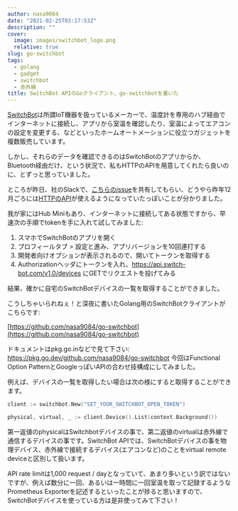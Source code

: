 ```yaml
---
author: nasa9084
date: "2021-02-25T03:17:53Z"
description: ""
cover:
  image: images/switchbot_logo.png
  relative: true
slug: go-switchbot
tags:
  - golang
  - gadget
  - switchbot
  - 赤外線
title: SwitchBot APIのGoクライアント、go-switchbotを書いた
---
```



[SwitchBot](https://www.switchbot.jp/)は所謂IoT機器を扱っているメーカーで、温度計を専用のハブ経由でインターネットに接続し、アプリから室温を確認したり、室温によってエアコンの設定を変更する、などといったホームオートメーションに役立つガジェットを複数販売しています。

しかし、それらのデータを確認できるのはSwitchBotのアプリからか、Bluetooth経由だけ、という状況で、私もHTTPのAPIを用意してくれたら良いのに、とずっと思っていました。

ところが昨日、社のSlackで、[こちらのissue](https://github.com/OpenWonderLabs/homebridge-switchbot-ble/issues/1)を共有してもらい、どうやら昨年12月ごろには[HTTPのAPI](https://github.com/OpenWonderLabs/SwitchBotAPI)が使えるようになっていたっぽいことが分かりました。

我が家にはHub Miniもあり、インターネットに接続してある状態ですから、早速次の手順でtokenを手に入れて試してみました:

1. スマホでSwitchBotのアプリを開く
2. プロフィールタブ > 設定と進み、アプリバージョンを10回連打する
3. 開発者向けオプションが表示されるので、開いてトークンを取得する
4. Authorizationヘッダにトークンを入れ、https://api.switch-bot.com/v1.0/devices にGETでリクエストを投げてみる

結果、確かに自宅のSwitchBotデバイスの一覧を取得することができました。

こうしちゃいられねぇ！と深夜に書いたGolang用のSwitchBotクライアントがこちらです:

[https://github.com/nasa9084/go-switchbot](https://github.com/nasa9084/go-switchbot)

ドキュメントはpkg.go.inなどで見て下さい: https://pkg.go.dev/github.com/nasa9084/go-switchbot
今回はFunctional Option PatternとGoogleっぽいAPIの合わせ技構成にしてみました。

例えば、デバイスの一覧を取得したい場合は次の様にすると取得することができます。

``` go
client := switchbot.New("SET_YOUR_SWITCHBOT_OPEN_TOKEN")

physical, virtual, _ := client.Device().List(context.Background())
```

第一返値のphysicalはSwitchbotデバイスの事で、第二返値のvirtualは赤外線で通信するデバイスの事です。SwitchBot APIでは、SwitchBotデバイスの事を物理デバイス、赤外線で接続するデバイス(エアコンなど)のことをvirtual remote deviceと区別して扱います。

API rate limitは1,000 request / dayとなっていて、あまり多いという訳ではないですが、例えば数分に一回、あるいは一時間に一回室温を取って記録するようなPrometheus Exporterを記述するといったことが捗ると思いますので、SwitchBotデバイスを使っている方は是非使ってみて下さい！



